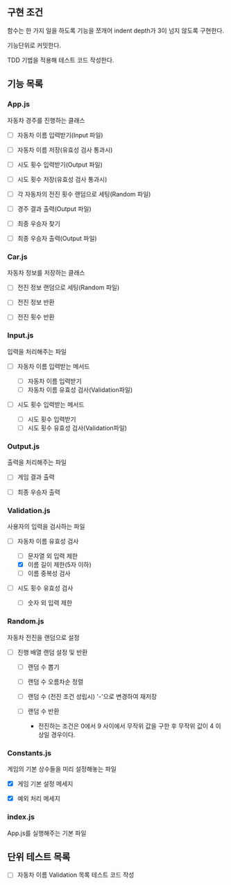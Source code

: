 ## 구현 조건

함수는 한 가지 일을 하도록 기능을 쪼개어 indent depth가 3이 넘지 않도록 구현한다.

기능단위로 커밋한다.

TDD 기법을 적용해 테스트 코드 작성한다.

## 기능 목록

### App.js

자동차 경주를 진행하는 클래스

- [ ] 자동차 이름 입력받기(Input 파일)

- [ ] 자동차 이름 저장(유효성 검사 통과시)

- [ ] 시도 횟수 입력받기(Output 파일)

- [ ] 시도 횟수 저장(유효성 검사 통과시)

- [ ] 각 자동차의 전진 횟수 랜덤으로 세팅(Random 파일)

- [ ] 경주 결과 출력(Output 파일)

- [ ] 최종 우승자 찾기

- [ ] 최종 우승자 출력(Output 파일)

### Car.js

자동차 정보를 저장하는 클래스

- [ ] 전진 정보 랜덤으로 세팅(Random 파일)

- [ ] 전진 정보 반환

- [ ] 전진 횟수 반환

### Input.js

입력을 처리해주는 파일

- [ ] 자동차 이름 입력받는 메서드

  - [ ] 자동차 이름 입력받기
  - [ ] 자동차 이름 유효성 검사(Validation파일)

- [ ] 시도 횟수 입력받는 메서드

  - [ ] 시도 횟수 입력받기
  - [ ] 시도 횟수 유효성 검사(Validation파일)

### Output.js

출력을 처리해주는 파일

- [ ] 게임 결과 출력

- [ ] 최종 우승자 출력

### Validation.js

사용자의 입력을 검사하는 파일

- [ ] 자동차 이름 유효성 검사

  - [ ] 문자열 외 입력 제한
  - [x] 이름 길이 제한(5자 이하)
  - [ ] 이름 중복성 검사

- [ ] 시도 횟수 유효성 검사

  - [ ] 숫자 외 입력 제한

### Random.js

자동차 전진을 랜덤으로 설정

- [ ] 진행 배열 랜덤 설정 및 반환

  - [ ] 랜덤 수 뽑기
  - [ ] 랜덤 수 오름차순 정렬
  - [ ] 랜덤 수 (전진 조건 성립시) '-'으로 변경하여 재저장
  - [ ] 랜덤 수 반환

    - 전진하는 조건은 0에서 9 사이에서 무작위 값을 구한 후 무작위 값이 4 이상일 경우이다.

### Constants.js

게임의 기본 상수들을 미리 설정해놓는 파일

- [x] 게임 기본 설정 메세지

- [x] 예외 처리 메세지

### index.js

App.js를 실행해주는 기본 파일

## 단위 테스트 목록

- [ ] 자동차 이름 Validation 목록 테스트 코드 작성
